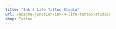 ```yaml
---
title: "Ink 4 Life Tattoo Studio"
url: /apache-junction/ink-4-life-tattoo-studio/
shop: Tattoo
---
```


